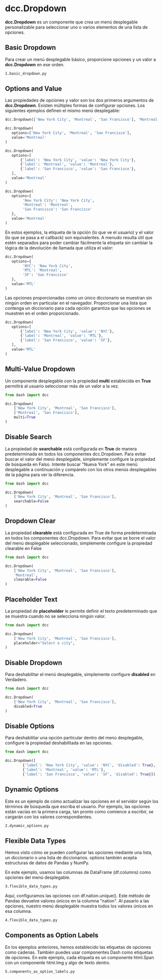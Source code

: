 # dcc.Dropdown

**dcc.Dropdown** es un componente que crea un menú desplegable personalizable para seleccionar uno o varios elementos de una lista de opciones.

## Basic Dropdown

Para crear un menú desplegable básico, proporcione opciones y un valor a **dcc.Dropdown** en ese orden.

```bash
1.basic_dropdown.py
```

## Options and Value

Las propiedades de opciones y valor son los dos primeros argumentos de **dcc.Dropdown**. Existen múltiples formas de configurar opciones. Los siguientes ejemplos definen el mismo menú desplegable:

```python
dcc.Dropdown(['New York City', 'Montreal', 'San Francisco'], 'Montreal')
```

```python
dcc.Dropdown(
   options=['New York City', 'Montreal', 'San Francisco'],
   value='Montreal'
)
```

```python
dcc.Dropdown(
   options=[
       {'label': 'New York City', 'value': 'New York City'},
       {'label': 'Montreal', 'value': 'Montreal'},
       {'label': 'San Francisco', 'value': 'San Francisco'},
   ],
   value='Montreal'
)
```

```python
dcc.Dropdown(
   options={
        'New York City': 'New York City',
        'Montreal': 'Montreal',
        'San Francisco': 'San Francisco'
   },
   value='Montreal'
)
```

En estos ejemplos, la etiqueta de la opción (lo que ve el usuario) y el valor (lo que se pasa a el callback) son equivalentes. A menudo resulta útil que estén separados para poder cambiar fácilmente la etiqueta sin cambiar la lógica de la devolución de llamada que utiliza el valor:

```python
dcc.Dropdown(
   options={
        'NYC': 'New York City',
        'MTL': 'Montreal',
        'SF': 'San Francisco'
   },
   value='MTL'
)
```
Las opciones proporcionadas como un único diccionario se muestran sin ningún orden en particular en el navegador. Proporcionar una lista que contenga un diccionario para cada opción garantiza que las opciones se muestren en el orden proporcionado.

```python
dcc.Dropdown(
   options=[
       {'label': 'New York City', 'value': 'NYC'},
       {'label': 'Montreal', 'value': 'MTL'},
       {'label': 'San Francisco', 'value': 'SF'},
   ],
   value='MTL'
)
```

## Multi-Value Dropdown

Un componente desplegable con la propiedad **multi** establecida en **True** permitirá al usuario seleccionar más de un valor a la vez.

```python
from dash import dcc

dcc.Dropdown(
    ['New York City', 'Montreal', 'San Francisco'],
    ['Montreal', 'San Francisco'],
    multi=True
)
```

## Disable Search

La propiedad de **searchable** está configurada en **True** de manera predeterminada en todos los componentes dcc.Dropdown. Para evitar buscar el valor del menú desplegable, simplemente configure la propiedad de búsqueda en Falso. Intente buscar "Nueva York" en este menú desplegable a continuación y compárelo con los otros menús desplegables de la página para ver la diferencia.

```python
from dash import dcc

dcc.Dropdown(
    ['New York City', 'Montreal', 'San Francisco'],
    searchable=False
)
```

## Dropdown Clear

La propiedad **clearable** está configurada en True de forma predeterminada en todos los componentes dcc.Dropdown. Para evitar que se borre el valor del menú desplegable seleccionado, simplemente configure la propiedad clearable en False

```python
from dash import dcc

dcc.Dropdown(
    ['New York City', 'Montreal', 'San Francisco'],
    'Montreal',
    clearable=False
)
```

## Placeholder Text

La propiedad de **placeholder** le permite definir el texto predeterminado que se muestra cuando no se selecciona ningún valor.

```python
from dash import dcc

dcc.Dropdown(
    ['New York City', 'Montreal', 'San Francisco'],
    placeholder="Select a city",
)
```

## Disable Dropdown

Para deshabilitar el menú desplegable, simplemente configure **disabled** en Verdadero.

```python
from dash import dcc

dcc.Dropdown(
    ['New York City', 'Montreal', 'San Francisco'],
    disabled=True
)
```

## Disable Options

Para deshabilitar una opción particular dentro del menú desplegable, configure la propiedad deshabilitada en las opciones.

```python
from dash import dcc

dcc.Dropdown([
        {'label': 'New York City', 'value': 'NYC', 'disabled': True},
        {'label': 'Montreal', 'value': 'MTL'},
        {'label': 'San Francisco', 'value': 'SF', 'disabled': True}])

```

## Dynamic Options

Este es un ejemplo de cómo actualizar las opciones en el servidor según los términos de búsqueda que escriba el usuario. Por ejemplo, las opciones están vacías en la primera carga, tan pronto como comience a escribir, se cargarán con los valores correspondientes.


```bash
2.dynamic_options.py
```

## Flexible Data Types

Hemos visto cómo se pueden configurar las opciones mediante una lista, un diccionario o una lista de diccionarios. options también acepta estructuras de datos de Pandas y NumPy.

En este ejemplo, usamos las columnas de DataFrame (df.columns) como opciones del menú desplegable.

```bash
3.flexible_data_types.py
```

Aquí, configuramos las opciones con df.nation.unique(). Este método de Pandas devuelve valores únicos en la columna "nation". Al pasarlo a las opciones, nuestro menú desplegable muestra todos los valores únicos en esa columna.

```bash
4.flexible_data_types.py
```

## Components as Option Labels

En los ejemplos anteriores, hemos establecido las etiquetas de opciones como cadenas. También puedes usar componentes Dash como etiquetas de opciones. En este ejemplo, cada etiqueta es un componente html.Span con un componente html.Img y algo de texto dentro.

```bash
5.components_as_option_labels.py
```




```python

```
